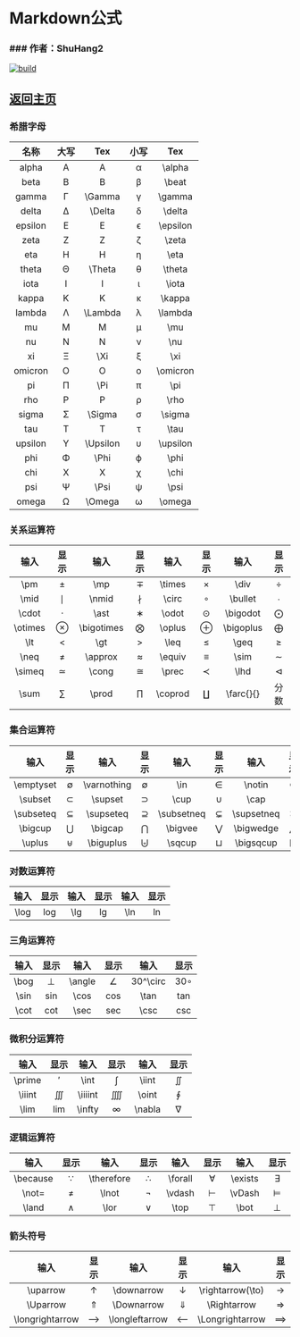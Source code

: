 # Markdown公式

### ### 作者：ShuHang2

[![build](https://github.com/Anduin2017/HowToCook/actions/workflows/build.yml/badge.svg)](https://github.com/ShuHang2/ShuHang2.github.io)

## [返回主页](../README.md)

### 希腊字母

|  名称   | 大写 |   Tex    | 小写 |   Tex    |
| :-----: | :--: | :------: | :--: | :------: |
|  alpha  |  A   |    A     |  α   |  \alpha  |
|  beta   |  B   |    B     |  β   |  \beat   |
|  gamma  |  Γ   |  \Gamma  |  γ   |  \gamma  |
|  delta  |  Δ   |  \Delta  |  δ   |  \delta  |
| epsilon |  E   |    E     |  ϵ   | \epsilon |
|  zeta   |  Z   |    Z     |  ζ   |  \zeta   |
|   eta   |  H   |    H     |  η   |   \eta   |
|  theta  |  Θ   |  \Theta  |  θ   |  \theta  |
|  iota   |  I   |    I     |  ι   |  \iota   |
|  kappa  |  K   |    K     |  κ   |  \kappa  |
| lambda  |  Λ   | \Lambda  |  λ   | \lambda  |
|   mu    |  M   |    M     |  μ   |   \mu    |
|   nu    |  N   |    N     |  ν   |   \nu    |
|   xi    |  Ξ   |   \Xi    |  ξ   |   \xi    |
| omicron |  O   |    O     |  ο   | \omicron |
|   pi    |  Π   |   \Pi    |  π   |   \pi    |
|   rho   |  P   |    P     |  ρ   |   \rho   |
|  sigma  |  Σ   |  \Sigma  |  σ   |  \sigma  |
|   tau   |  T   |    T     |  τ   |   \tau   |
| upsilon |  Υ   | \Upsilon |  υ   | \upsilon |
|   phi   |  Φ   |   \Phi   |  ϕ   |   \phi   |
|   chi   |  X   |    X     |  χ   |   \chi   |
|   psi   |  Ψ   |   \Psi   |  ψ   |   \psi   |
|  omega  |  Ω   |  \Omega  |  ω   |  \omega  |



### 关系运算符

|  输入   | 显示 |    输入    | 显示 |  输入   | 显示 |   输入    | 显示 |
| :-----: | :--: | :--------: | :--: | :-----: | :--: | :-------: | :--: |
|   \pm   |  ±   |    \mp     |  ∓   | \times  |  ×   |   \div    |  ÷   |
|  \mid   |  ∣   |   \nmid    |  ∤   |  \circ  |  ∘   |  \bullet  |  ∙   |
|  \cdot  |  ⋅   |    \ast    |  ∗   |  \odot  |  ⊙   | \bigodot  |  ⨀   |
| \otimes |  ⊗   | \bigotimes |  ⨂   | \oplus  |  ⊕   | \bigoplus |  ⨁   |
|   \lt   |  <   |    \gt     |  >   |  \leq   |  ≤   |   \geq    |  ≥   |
|  \neq   |  ≠   |  \approx   |  ≈   | \equiv  |  ≡   |   \sim    |  ∼   |
| \simeq  |  ≃   |   \cong    |  ≅   |  \prec  |  ≺   |   \lhd    |  ⊲   |
|  \sum   |  ∑   |   \prod    |  ∏   | \coprod |  ∐   | \farc{}{} | 分数 |

### 集合运算符

|   输入    | 显示 |    输入     | 显示 |    输入    | 显示 |    输入    | 显示 |
| :-------: | :--: | :---------: | :--: | :--------: | :--: | :--------: | :--: |
| \emptyset |  ∅   | \varnothing |  ∅   |    \in     |  ∈   |   \notin   |  ∉   |
|  \subset  |  ⊂   |   \supset   |  ⊃   |    \cup    |  ∪   |    \cap    |  ∩   |
| \subseteq |  ⊆   |  \supseteq  |  ⊇   | \subsetneq |  ⊊   | \supsetneq |  ⊋   |
|  \bigcup  |  ⋃   |   \bigcap   |  ⋂   |  \bigvee   |  ⋁   | \bigwedge  |  ⋀   |
|  \uplus   |  ⊎   |  \biguplus  |  ⨄   |   \sqcup   |  ⊔   | \bigsqcup  |  ⨆   |

### 对数运算符

| 输入 | 显示 | 输入 | 显示 | 输入 | 显示 |
| :--: | :--: | :--: | :--: | :--: | :--: |
| \log | log  | \lg  |  lg  | \ln  |  ln  |

### 三角运算符

| 输入 | 显示 |  输入  | 显示 |   输入   | 显示 |
| :--: | :--: | :----: | :--: | :------: | :--: |
| \bog |  ⊥   | \angle |  ∠   | 30^\circ | 30∘  |
| \sin | sin  |  \cos  | cos  |   \tan   | tan  |
| \cot | cot  |  \sec  | sec  |   \csc   | csc  |

### 微积分运算符

|  输入  | 显示 |  输入   | 显示 |  输入  | 显示 |
| :----: | :--: | :-----: | :--: | :----: | :--: |
| \prime |  ′   |  \int   |  ∫   | \iint  |  ∬   |
| \iiint |  ∭   | \iiiint |  ⨌   | \oint  |  ∮   |
|  \lim  | lim  | \infty  |  ∞   | \nabla |  ∇   |

### 逻辑运算符

|   输入   | 显示 |    输入    | 显示 |  输入   | 显示 |  输入   | 显示 |
| :------: | :--: | :--------: | :--: | :-----: | :--: | :-----: | :--: |
| \because |  ∵   | \therefore |  ∴   | \forall |  ∀   | \exists |  ∃   |
|  \not=   |  ≠   |   \lnot    |  ¬   | \vdash  |  ⊢   | \vDash  |  ⊨   |
|  \land   |  ∧   |    \lor    |  ∨   |  \top   |  ⊤   |  \bot   |  ⊥   |

### 箭头符号

|      输入       | 显示 |      输入      | 显示 |       输入       | 显示 |    输入    | 显示 |
| :-------------: | :--: | :------------: | :--: | :--------------: | :--: | :--------: | :--: |
|    \uparrow     |  ↑   |   \downarrow   |  ↓   | \rightarrow(\to) |  →   | \leftarrow |  ←   |
|    \Uparrow     |  ⇑   |   \Downarrow   |  ⇓   |   \Rightarrow    |  ⇒   | \Leftarrow |  ⇐   |
| \longrightarrow |  ⟶   | \longleftarrow |  ⟵   | \Longrightarrow  |  ⟹   |  \mapsto   |  ↦   |